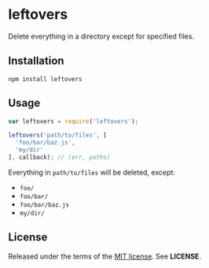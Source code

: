 leftovers
=========
Delete everything in a directory except for specified files.

Installation
------------

    npm install leftovers

Usage
-----

```javascript
var leftovers = require('leftovers');

leftovers('path/to/files', [
  'foo/bar/baz.js',
  'my/dir'
], callback); // (err, paths)
```

Everything in `path/to/files` will be deleted, except:

  * `foo/`
  * `foo/bar/`
  * `foo/bar/baz.js`
  * `my/dir/`

License
-------
Released under the terms of the
[MIT license](http://tldrlegal.com/license/mit-license). See **LICENSE**.

